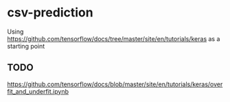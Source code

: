 # csv-prediction

Using https://github.com/tensorflow/docs/tree/master/site/en/tutorials/keras
as a starting point

## TODO

https://github.com/tensorflow/docs/blob/master/site/en/tutorials/keras/overfit_and_underfit.ipynb
